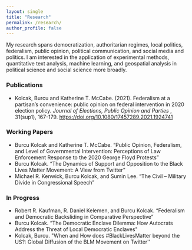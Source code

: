 ```yaml
---
layout: single
title: "Research"
permalink: /research/
author_profile: false
---
```


My research spans democratization, authoritarian regimes, local politics, federalism, public opinion, political communication, and social media and politics. I am interested in the application of experimental methods, quantitative text analysis, machine learning, and geospatial analysis in political science and social science more broadly. 

### Publications
* Kolcak, Burcu and Katherine T. McCabe. (2021). Federalism at a partisan’s convenience: public opinion on federal intervention in 2020 election policy. <i> Journal of Elections, Public Opinion and Parties </i>, 31(sup1), 167-179. https://doi.org/10.1080/17457289.2021.1924741

### Working Papers
*  Burcu Kolcak and Katherine T. McCabe. “Public Opinion, Federalism, and Level of Governmental Intervention: Perceptions of Law Enforcement Response to the 2020 George Floyd Protests”
* Burcu Kolcak. “The Dynamics of Support and Opposition to the Black Lives Matter Movement:  A View from Twitter”
* Michael  R. Kenwick,  Burcu  Kolcak,  and  Sumin  Lee. “The  Civil – Military Divide in Congressional Speech”

### In Progress 
* Robert  R. Kaufman, R.  Daniel  Kelemen,  and  Burcu  Kolcak.   “Federalism and Democratic Backsliding in Comparative Perspective”
* Burcu Kolcak. “The Democratic Enclave Dilemma: How Autocrats Address the Threat of Local Democratic Enclaves" 
* Kolcak, Burcu.  "When and How does \#BlackLivesMatter beyond the US?: Global Diffusion of the BLM Movement on Twitter''